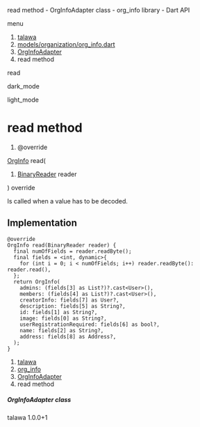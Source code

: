 




read method - OrgInfoAdapter class - org\_info library - Dart API







menu

1. [talawa](../../index.html)
2. [models/organization/org\_info.dart](../../models_organization_org_info/models_organization_org_info-library.html)
3. [OrgInfoAdapter](../../models_organization_org_info/OrgInfoAdapter-class.html)
4. read method

read


dark\_mode

light\_mode




# read method


1. @override

[OrgInfo](../../models_organization_org_info/OrgInfo-class.html)
read(

1. [BinaryReader](https://pub.dev/documentation/hive/2.2.3/hive/BinaryReader-class.html) reader

)
override

Is called when a value has to be decoded.


## Implementation

```
@override
OrgInfo read(BinaryReader reader) {
  final numOfFields = reader.readByte();
  final fields = <int, dynamic>{
    for (int i = 0; i < numOfFields; i++) reader.readByte(): reader.read(),
  };
  return OrgInfo(
    admins: (fields[3] as List?)?.cast<User>(),
    members: (fields[4] as List?)?.cast<User>(),
    creatorInfo: fields[7] as User?,
    description: fields[5] as String?,
    id: fields[1] as String?,
    image: fields[0] as String?,
    userRegistrationRequired: fields[6] as bool?,
    name: fields[2] as String?,
    address: fields[8] as Address?,
  );
}
```

 


1. [talawa](../../index.html)
2. [org\_info](../../models_organization_org_info/models_organization_org_info-library.html)
3. [OrgInfoAdapter](../../models_organization_org_info/OrgInfoAdapter-class.html)
4. read method

##### OrgInfoAdapter class





talawa
1.0.0+1






